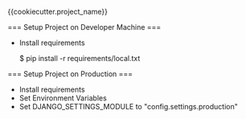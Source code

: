 {{cookiecutter.project_name}}

=== Setup Project on Developer Machine ===

* Install requirements

	$ pip install -r requirements/local.txt

=== Setup Project on Production ===

* Install requirements
* Set Environment Variables
* Set DJANGO_SETTINGS_MODULE to "config.settings.production"
